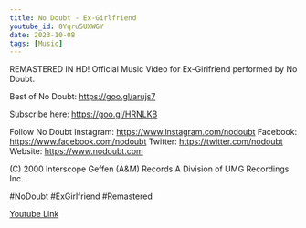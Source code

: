 ```yaml
---
title: No Doubt - Ex-Girlfriend
youtube_id: 8Yqru5UXWGY
date: 2023-10-08
tags: [Music]
---
```

REMASTERED IN HD!
Official Music Video for Ex-Girlfriend performed by No Doubt. 

Best of No Doubt: https://goo.gl/arujs7

Subscribe here: https://goo.gl/HRNLKB

Follow No Doubt 
Instagram: https://www.instagram.com/nodoubt
Facebook: https://www.facebook.com/nodoubt
Twitter: https://twitter.com/nodoubt
Website: https://www.nodoubt.com

(C) 2000 Interscope Geffen (A&M) Records A Division of UMG Recordings Inc.

#NoDoubt #ExGirlfriend #Remastered

[Youtube Link](https://www.youtube.com/watch?v=8Yqru5UXWGY)  